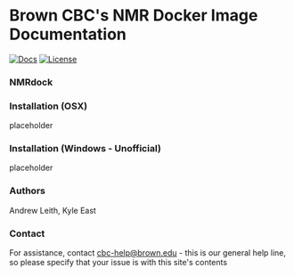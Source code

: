 # Brown CBC's NMR Docker Image Documentation

[![Docs](https://img.shields.io/badge/docs-stable-blue.svg?style=flat-square)](https://compbiocore.github.io/nmrdock)
[![License](https://img.shields.io/github/license/compbiocore/nmrdock.svg)](https://raw.githubusercontent.com/compbiocore/nmrdock/master/LICENSE)

### NMRdock





### Installation (OSX)

placeholder


### Installation (Windows - Unofficial)

placeholder

### Authors

Andrew Leith, Kyle East

### Contact

For assistance, contact cbc-help@brown.edu - this is our general help line, so please specify that your issue is with this site's contents
